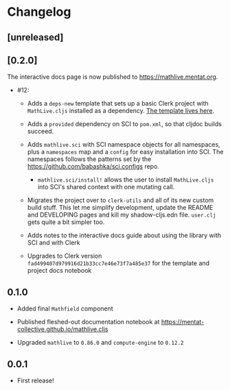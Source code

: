 # Changelog

## [unreleased]

## [0.2.0]

The interactive docs page is now published to https://mathlive.mentat.org.

- #12:

  - Adds a `deps-new` template that sets up a basic Clerk project with
    `MathLive.cljs` installed as a dependency. [The template lives
    here](https://github.com/mentat-collective/MathLive.cljs/tree/main/resources/mathlive/clerk).

  - Adds a `provided` dependency on SCI to `pom.xml`, so that cljdoc builds
    succeed.

  - Adds `mathlive.sci` with SCI namespace objects for all namespaces, plus a
    `namespaces` map and a `config` for easy installation into SCI. The
    namespaces follows the patterns set by the
    https://github.com/babashka/sci.configs repo.

    - `mathlive.sci/install!` allows the user to install `MathLive.cljs` into
      SCI's shared context with one mutating call.

  - Migrates the project over to `clerk-utils` and all of its new custom build
    stuff. This let me simplify development, update the README and DEVELOPING
    pages and kill my shadow-cljs.edn file. `user.clj` gets quite a bit simpler
    too.

  - Adds notes to the interactive docs guide about using the library with SCI
    and with Clerk

  - Upgrades to Clerk version `fad499407d979916d21b33cc7e46e73f7a485e37` for the
    template and project docs notebook

## 0.1.0

- Added final `Mathfield` component

- Published fleshed-out documentation notebook at https://mentat-collective.github.io/mathlive.cljs

- Upgraded `mathlive` to `0.86.0` and `compute-engine` to `0.12.2`

## 0.0.1

- First release!
